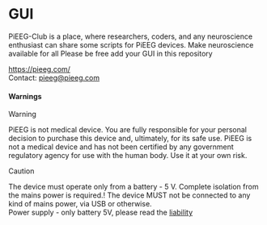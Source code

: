 # GUI
PiEEG-Club is a place, where researchers, coders, and any neuroscience enthusiast can share some scripts for PiEEG devices. Make neuroscience available for all
Please be free add your GUI in this repository  

https://pieeg.com/  
Contact: pieeg@pieeg.com  


#### Warnings
>[!WARNING]
> PiEEG  is not medical device. You are fully responsible for your personal decision to purchase this device and, ultimately, for its safe use. PiEEG is not a medical device and has not been certified by any government regulatory agency for use with the human body. Use it at your own risk.  

>[!CAUTION]
> The device must operate only from a battery - 5 V. Complete isolation from the mains power is required.! The device MUST not be connected to any kind of mains power, via USB or otherwise.   
> Power supply - only battery 5V, please read the [liability]([https://pieeg.com/liability/])

